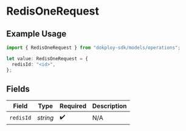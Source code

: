 # RedisOneRequest

## Example Usage

```typescript
import { RedisOneRequest } from "dokploy-sdk/models/operations";

let value: RedisOneRequest = {
  redisId: "<id>",
};
```

## Fields

| Field              | Type               | Required           | Description        |
| ------------------ | ------------------ | ------------------ | ------------------ |
| `redisId`          | *string*           | :heavy_check_mark: | N/A                |